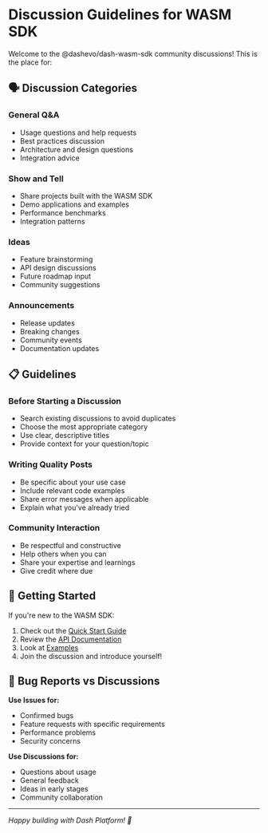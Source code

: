 # Discussion Guidelines for WASM SDK

Welcome to the @dashevo/dash-wasm-sdk community discussions! This is the place for:

## 🗣️ Discussion Categories

### **General Q&A**
- Usage questions and help requests
- Best practices discussion
- Architecture and design questions
- Integration advice

### **Show and Tell**  
- Share projects built with the WASM SDK
- Demo applications and examples
- Performance benchmarks
- Integration patterns

### **Ideas**
- Feature brainstorming
- API design discussions  
- Future roadmap input
- Community suggestions

### **Announcements**
- Release updates
- Breaking changes
- Community events
- Documentation updates

## 📋 Guidelines

### Before Starting a Discussion
- Search existing discussions to avoid duplicates
- Choose the most appropriate category
- Use clear, descriptive titles
- Provide context for your question/topic

### Writing Quality Posts
- Be specific about your use case
- Include relevant code examples
- Share error messages when applicable
- Explain what you've already tried

### Community Interaction  
- Be respectful and constructive
- Help others when you can
- Share your expertise and learnings
- Give credit where due

## 🚀 Getting Started

If you're new to the WASM SDK:
1. Check out the [Quick Start Guide](../packages/wasm-sdk/README.md)
2. Review the [API Documentation](../packages/wasm-sdk/docs/)
3. Look at [Examples](../packages/wasm-sdk/examples/)
4. Join the discussion and introduce yourself!

## 🐛 Bug Reports vs Discussions

**Use Issues for:**
- Confirmed bugs
- Feature requests with specific requirements
- Performance problems
- Security concerns

**Use Discussions for:**
- Questions about usage
- General feedback
- Ideas in early stages
- Community collaboration

---

*Happy building with Dash Platform! 🎉*